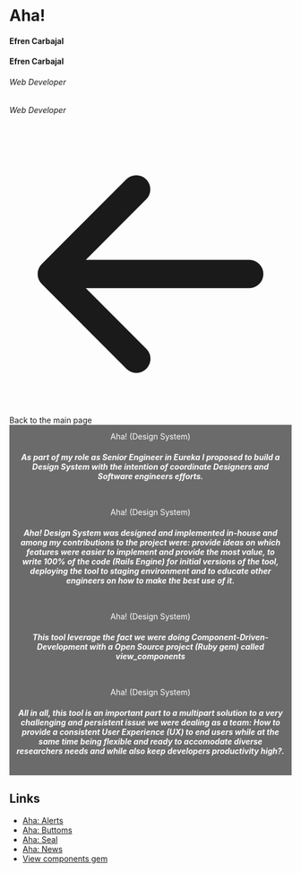 <script setup>
  import { ref } from 'vue';
  import { withBase } from 'vitepress';
  const slide = ref('first');
</script>


<div class="mt-8">
  <div class="row">
    <div class="col-12">
      <h1 class="text-center m-0 p-0"> Aha! </h1>
      <h4 class="hide sm:block mb-0 pb-0 mt-4"> Efren Carbajal </h4>
      <h4 class="sm:hide text-center mb-0 pb-0 mt-4"> Efren Carbajal </h4>
      <h6 class="hide sm:block mt-4"> Web Developer </h6>
      <h6 class="sm:hide text-center mt-4"> Web Developer </h6>
      <a class="flex items-center no-underline hover:underline text-inherit text-sm md:text-base underline my-5" :href="withBase('/')"><svg xmlns="http://www.w3.org/2000/svg" viewBox="0 0 20 20" fill="currentColor" aria-hidden="true" class="mr-3 h-5 w-5 text-primary"><path fill-rule="evenodd" d="M9.707 16.707a1 1 0 01-1.414 0l-6-6a1 1 0 010-1.414l6-6a1 1 0 011.414 1.414L5.414 9H17a1 1 0 110 2H5.414l4.293 4.293a1 1 0 010 1.414z" clip-rule="evenodd"></path></svg>Back to the main page</a>
    </div>
  </div>
  <div class="row mx-auto">
    <div class="col-12">
      <q-responsive :ratio="16/9" style="max-width: 100%;" class="box-shadow">
        <q-carousel
          arrows
          animated
          v-model="slide"
          height="400px"
        >
          <q-carousel-slide name="first" img-src="./alerts.png">
            <div class="absolute-bottom dark-custom-caption">
              <div class="hide md:block text-h2 text-white">Aha! (Design System)</div>
              <h5 class="hide md:block text-white">
                As part of my role as Senior Engineer in Eureka I proposed to build a Design System with the intention of coordinate Designers and Software engineers efforts.
              </h5>
            </div>
          </q-carousel-slide>
          <q-carousel-slide name="second" img-src="./buttons.png">
            <div class="absolute-bottom dark-custom-caption">
              <div class="hide md:block text-h2 text-white">Aha! (Design System)</div>
              <h5 class="hide md:block text-white">
								Aha! Design System was designed and implemented in-house and among my contributions to the project were: provide ideas on which features were easier to implement and provide the most value, to write 100% of the code (Rails Engine) for initial versions of the tool, deploying the tool to staging environment and to educate other engineers on how to make the best use of it. 
              </h5>
            </div>
          </q-carousel-slide>
          <q-carousel-slide name="third" img-src="./seal.png">
            <div class="absolute-bottom dark-custom-caption">
              <div class="hide md:block text-h2 text-white">Aha! (Design System)</div>
              <h5 class="hide md:block text-white">
								This tool leverage the fact we were doing Component-Driven-Development with a Open Source project (Ruby gem) called view_components
              </h5>
            </div>
          </q-carousel-slide>
          <q-carousel-slide name="news" img-src="./news.png">
            <div class="absolute-bottom dark-custom-caption">
              <div class="hide md:block text-h2 text-white">Aha! (Design System)</div>
              <h5 class="hide md:block text-white">
								All in all, this tool is an important part to a multipart solution to a very challenging and persistent issue we were dealing as a team: How to provide a consistent User Experience (UX) to end users while at the same time being flexible and ready to accomodate diverse researchers needs and while also keep developers productivity high?.  
              </h5>
            </div>
          </q-carousel-slide>
        </q-carousel>
      </q-responsive>
    </div>
  </div>
</div>

Links
-----

- [Aha: Alerts][1]
- [Aha: Buttoms][2]
- [Aha: Seal][3]
- [Aha: News][4]
- [View components gem][5]

[1]: https://mb-14388-aha-usability-bugs-eefc857.hehtech.io/aha/alert_component.rb
[2]: https://mb-14388-aha-usability-bugs-eefc857.hehtech.io/aha/buttons/button_component
[3]: https://mb-14388-aha-usability-bugs-eefc857.hehtech.io/aha/seal_component
[4]: https://mb-14388-aha-usability-bugs-eefc857.hehtech.io/aha/news_component
[5]: https://github.com/ViewComponent/view_component
<style>
  .custom-caption {
    text-align: center;
    padding: 12px;
    color: #fff;
    background-color: #0000006d;
  }
  .dark-custom-caption {
    text-align: center;
    padding: 12px;
    color: #fff;
    background-color: #555d;
  }
  .q-icon {
    background: #0000006d;
    border-radius: 100%;
    transform: scale(1.5);
  }
 .box-shadow {
		box-shadow: 3px 3px 14px -1px rgba(0,0,0,0.53);
		-webkit-box-shadow: 3px 3px 14px -1px rgba(0,0,0,0.53);
		-moz-box-shadow: 3px 3px 14px -1px rgba(0,0,0,0.53);
 }
</style>
